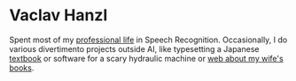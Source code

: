 # Vaclav Hanzl

Spent most of my [professional life](https://www.linkedin.com/in/vaclav-hanzl-326140199/) in Speech Recognition.
Occasionally, I do various divertimento projects outside AI, like typesetting a Japanese [textbook](http://denisa.vostry.cz/ucebnice/) or software for a scary hydraulic machine or [web about my wife's books](http://denisa.vostry.cz/).

<!---
vaclavhanzl/vaclavhanzl is a ✨ special ✨ repository because its `README.md` (this file) appears on your GitHub profile.
You can click the Preview link to take a look at your changes.
--->
